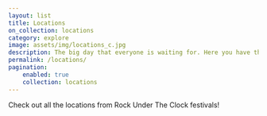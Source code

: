 ```yaml
---
layout: list
title: Locations
on_collection: locations
category: explore
image: assets/img/locations_c.jpg
description: The big day that everyone is waiting for. Here you have the oportunity to see and appreciate big artists and local bands.
permalink: /locations/
pagination:
    enabled: true
    collection: locations
---
```

Check out all the locations from Rock Under The Clock festivals!